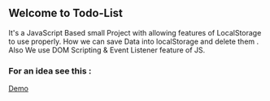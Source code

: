 ## Welcome to Todo-List 

It's a JavaScript Based small Project with allowing features of LocalStorage to use properly. How we can save Data into localStorage and delete them . Also We use DOM Scripting & Event Listener feature of JS. 

### For an idea see this : 
[Demo](https://susanta96.github.io/Todo-list-JS) 






